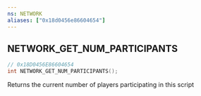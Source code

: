 ```yaml
---
ns: NETWORK
aliases: ["0x18d0456e86604654"]
---
```

## NETWORK_GET_NUM_PARTICIPANTS

```c
// 0x18D0456E86604654
int NETWORK_GET_NUM_PARTICIPANTS();
```

Returns the current number of players participating in this script

